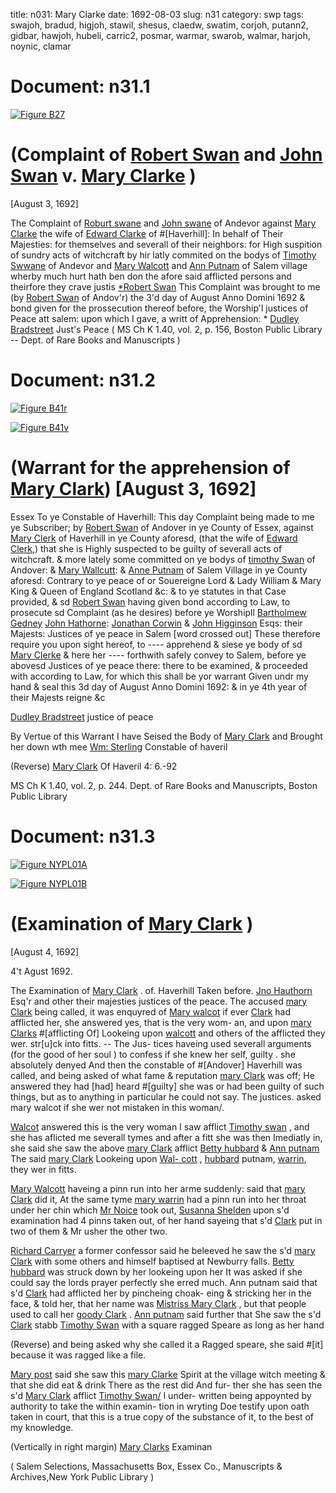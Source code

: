 title: n031: Mary Clarke
date: 1692-08-03
slug: n31
category: swp
tags: swajoh, bradud, higjoh, stawil, shesus, claedw, swatim, corjoh, putann2, gidbar, hawjoh, hubeli, carric2, posmar, warmar, swarob, walmar, harjoh, noynic, clamar




<div markdown class="doc" id="n31.1">

# Document: n31.1



<span markdown class="figure">[![Figure B27](archives/BPL/gifs/B27.gif)](archives/BPL/LARGE/B27.jpg)</span>


# (Complaint of [Robert Swan](/tag/swarob.html) and [John Swan](/tag/swajoh.html) v. [Mary Clarke](/tag/clamar.html) )

[August 3, 1692]

The Complaint of [Roburt swane](/tag/swarob.html) and [John swane](/tag/swajoh.html) of Andevor against  [Mary Clarke](/tag/clamar.html) the wife of [Edward Clarke](/tag/claedw.html) of #[Haverhill]: In behalf of  Their Majesties: for themselves and severall of their neighbors: for  High suspition of sundry acts of witchcraft by hir latly commited on  the bodys of [Timothy Swwane](/tag/swatim.html) of Andevor and [Mary Walcott](/tag/walmar.html) and  [Ann Putnam](/tag/putann2.html) of Salem village wherby much hurt hath ben don the  afore said afflicted persons and theirfore they crave justis
[*Robert Swan](/tag/swarob.html) This Complaint was brought to me (by [Robert Swan](/tag/swarob.html) of Andov'r)  the 3'd day of August Anno Domini 1692 & bond given for the  prossecution thereof before, the Worship'l justices of Peace att salem:  upon which I gave, a writt of Apprehension: * [Dudley Bradstreet](/tag/bradud.html) Just's Peace ( MS Ch K 1.40, vol. 2, p. 156, Boston Public Library -- Dept. of Rare Books and Manuscripts )

</div>



<div markdown class="doc" id="n31.2">

# Document: n31.2



<span markdown class="figure">[![Figure B41r](archives/BPL/gifs/B41A.gif)](archives/BPL/LARGE/B41A.jpg)</span>



<span markdown class="figure">[![Figure B41v](archives/BPL/gifs/B41B.gif)](archives/BPL/LARGE/B41B.jpg)</span>


# (Warrant for the apprehension of [Mary Clark](/tag/clamar.html)) [August 3, 1692]
Essex To ye Constable of Haverhill:
This day Complaint being made to me ye Subscriber; by [Robert Swan](/tag/swarob.html) of Andover in ye County of Essex, against [Mary Clerk](/tag/clamar.html) of Haverhill in ye County aforesd, (that the wife of [Edward Clerk](/tag/claedw.html),) that she is Highly suspected to be guilty of severall acts of witchcraft. & more lately some committed on ye bodys of [timothy Swan](/tag/swatim.html) of Andover: & [Mary Wallcutt](/tag/walmar.html): & [Anne Putnam](/tag/putann2.html) of Salem Village in ye County aforesd: Contrary to ye peace of or Souereigne Lord & Lady William & Mary King & Queen of England Scotland &c: & to ye statutes in that Case provided, & sd [Robert Swan](/tag/swarob.html) having given bond according to Law, to prosecute sd Complaint (as he desires) before ye Worshipll [Bartholmew Gedney](/tag/gidbar.html) [John Hathorne](/tag/harjoh.html): [Jonathan Corwin](/tag/corjoh.html) & [John Higginson](/tag/higjoh.html) Esqs: their Majests: Justices of ye peace in Salem [word crossed out] These therefore require you upon sight hereof, to ---- apprehend & siese ye body of sd [Mary Clerke](/tag/clamar.html) & here her ---- forthwith safely convey to Salem, before ye abovesd Justices of ye peace there: there to be examined, & proceeded with according to Law, for which this shall be yor warrant Given undr my hand & seal this 3d day of August Anno Domini 1692: & in ye 4th year of their Majests reigne &c

[Dudley Bradstreet](/tag/bradud.html) justice of peace

By Vertue of this Warrant I have Seised the Body of [Mary Clark](/tag/clamar.html) and Brought her down wth mee [Wm: Sterling](/tag/stawil.html) Constable of haveril

(Reverse) [Mary Clark](/tag/clamar.html) Of Haveril 4: 6.-92

MS Ch K 1.40, vol. 2, p. 244. Dept. of Rare Books and Manuscripts, Boston Public Library


</div>



<div markdown class="doc" id="n31.3">

# Document: n31.3



<span markdown class="figure">[![Figure NYPL01A](archives/NYPL/SMALL/NYPL01A.jpg)](archives/NYPL/LARGE/NYPL01A.jpg)</span>



<span markdown class="figure">[![Figure NYPL01B](archives/NYPL/SMALL/NYPL01B.jpg)](archives/NYPL/LARGE/NYPL01B.jpg)</span>


# (Examination of [Mary Clark](/tag/clamar.html) )

[August 4, 1692]

4't Agust 1692. 

The Examination of [Mary Clark](/tag/clamar.html) . of. Haverhill Taken before. [Jno Hauthorn](/tag/hawjoh.html) Esq'r and other their majesties justices of the peace. The  accused [mary Clark](/tag/clamar.html) being called, it was enquyred of [Mary walcot](/tag/walmar.html) if  ever [Clark](/tag/clamar.html) had afflicted her, she answered yes, that is the very wom-  an, and upon [mary Clarks](/tag/clamar.html) #[afflicting Of] Lookeing upon [walcott](/tag/walmar.html)  and others of the afflicted they wer. str[u]ck into fitts. -- The Jus-  tices haveing used severall arguments (for the good of her soul ) to confess if she knew her self, guilty . she absolutely denyed And then  the constable of #[Andover] Haverhill was called, and being asked  of what fame & reputation [mary Clark](/tag/clamar.html) was off; He answered they  had [had] heard #[guilty] she was or had been guilty of such things,  but as to anything in particular he could not say. The justices. asked  mary walcot if she wer not mistaken in this woman/.

[Walcot](/tag/walmar.html) answered this is the very woman I saw afflict [Timothy swan](/tag/swatim.html) ,  and she has aflicted me severall tymes and after a fitt she was then  Imediatly in, she said she saw the above [mary Clark](/tag/clamar.html) afflict [Betty hubbard](/tag/hubeli.html) & [Ann putnam](/tag/putann2.html) The said [mary Clark](/tag/clamar.html) Lookeing upon [Wal- cott](/tag/walmar.html) , [hubbard](/tag/hubeli.html) putnam, [warrin](/tag/warmar.html), they wer in fitts.

[Mary Walcott](/tag/walmar.html) haveing a pinn run into her arme suddenly: said that  [mary Clark](/tag/clamar.html) did it, At the same tyme [mary warrin](/tag/warmar.html) had a pinn run  into her throat under her chin which [Mr Noice](/tag/noynic.html) took out, [Susanna Shelden](/tag/shesus.html) upon s'd examination had 4 pinns taken out, of her hand  sayeing that s'd [Clark](/tag/clamar.html) put in two of them & Mr usher the other two.

[Richard Carryer](/tag/carric2.html) a former confessor said he beleeved he saw the  s'd [mary Clark](/tag/clamar.html) with some others and himself baptised at Newburry  falls. [Betty hubbard](/tag/hubeli.html) was struck down by her lookeing upon her It  was asked if she could say the lords prayer perfectly she erred much.  Ann putnam said that s'd [Clark](/tag/clamar.html) had afflicted her by pincheing choak-  eing & stricking her in the face, & told her, that her name was  [Mistriss Mary Clark](/tag/clamar.html) , but that people used to call her [goody Clark](/tag/clamar.html) .  [Ann putnam](/tag/putann2.html) said further that She saw the s'd [Clark](/tag/clamar.html) stabb [Timothy Swan](/tag/swatim.html) with a square ragged Speare as long as her hand

(Reverse) and being asked why she called it a Ragged speare, she  said #[it] because it was ragged like a file.

[Mary post](/tag/posmar.html) said she saw this [mary Clarke](/tag/clamar.html) Spirit at the village witch  meeting & that she did eat & drink There as the rest did And fur-  ther she has seen the s'd [Mary Clark](/tag/clamar.html) afflict [Timothy Swan/](/tag/swatim.html) I under-  written being appoynted by authority to take the within examin-  tion in wryting Doe testify upon oath taken in court, that this is a  true copy of the substance of it, to the best of my knowledge.

(Vertically in right margin)  [Mary Clarks](/tag/clamar.html) Examinan

( Salem Selections, Massachusetts Box, Essex Co., Manuscripts & Archives,New York Public Library )


</div>

